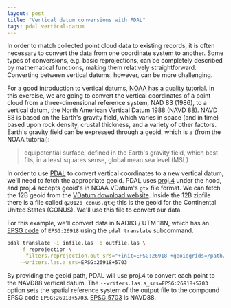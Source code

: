 ```yaml
---
layout: post
title: "Vertical datum conversions with PDAL"
tags: pdal vertical-datum
---
```


In order to match collected point cloud data to existing records, it is often necessary to convert the data from one coordinate system to another.
Some types of conversions, e.g. basic reprojections, can be completely described by mathematical functions, making them relatively straightforward.
Converting between vertical datums, however, can be more challenging.

For a good introduction to vertical datums, [NOAA has a quality tutorial](https://vdatum.noaa.gov/docs/datums.html).
In this exercise, we are going to convert the vertical coordinates of a point cloud from a three-dimensional reference system, NAD 83 (1986), to a vertical datum, the North American Vertical Datum 1988 (NAVD 88).
NAVD 88 is based on the Earth's gravity field, which varies in space (and in time) based upon rock density, crustal thickness, and a variety of other factors.
Earth's gravity field can be expressed through a geoid, which is a (from the NOAA tutorial):

> equipotential surface, defined in the Earth's gravity field, which best fits, in a least squares sense, global mean sea level (MSL)

In order to use [PDAL](https://www.pdal.io/) to convert vertical coordinates to a new vertical datum, we'll need to fetch the appropriate geoid.
PDAL uses [proj.4](http://proj4.org/) under the hood, and proj.4 accepts geoid's in NOAA VDatum's `gtx` file format.
We can fetch the 12B geoid from the [VDatum download website](https://vdatum.noaa.gov/download.php).
Inside the 12B zipfile there is a file called `g2012b_conus.gtx`; this is the geoid for the Continental United States (CONUS).
We'll use this file to convert our data.

For this example, we'll convert data in NAD83 / UTM 18N, which has an [EPSG code](http://www.epsg.org/) of `EPSG:26918` using the `pdal translate` subcommand.

```bash
pdal translate -i infile.las -o outfile.las \
    -f reprojection \
    --filters.reprojection.out_srs="+init=EPSG:26918 +geoidgrids=/path/to/vdatum/g2012b_conus.gtx" \
    --writers.las.a_srs=EPSG:26918+5703
```

By providing the geoid path, PDAL will use proj.4 to convert each point to the NAVD88 vertical datum.
The `--writers.las.a_srs=EPSG:26918+5703` option sets the spatial reference system of the output file to the compound EPSG code `EPSG:26918+5703`.
[EPSG:5703](http://spatialreference.org/ref/epsg/north-american-vertical-datum-of-1988-height/) is NAVD88.

